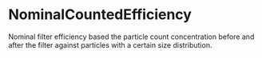 NominalCountedEfficiency
========================

Nominal filter efficiency based the particle count concentration before and after the filter against particles with a certain size distribution.
